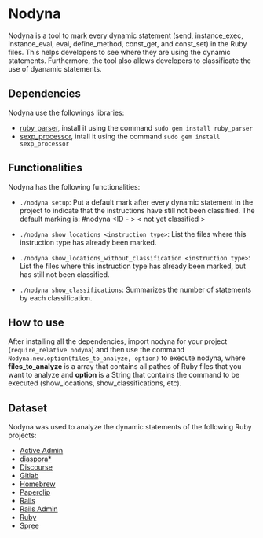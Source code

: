 # Nodyna
Nodyna is a tool to mark every dynamic statement (send, instance_exec, instance_eval, eval, define_method, const_get, and const_set) in the Ruby files. This helps developers to see where they are using the dynamic statements. Furthermore, the tool also allows developers to classificate the use of dyanamic statements.

## Dependencies
Nodyna use the followings libraries:
- [ruby_parser](https://github.com/seattlerb/ruby_parser), install it using the command `sudo gem install ruby_parser`
- [sexp_processor](https://github.com/seattlerb/sexp_processor), intall it using the command `sudo gem install sexp_processor`

## Functionalities
Nodyna has the following functionalities:
- `./nodyna setup`: Put a default mark after every dynamic statement in the project to indicate that the instructions have still not been classified. The default marking is: #nodyna <ID - <instruction type>> < not yet classified >

- `./nodyna show_locations <instruction type>`: List the files where this instruction type has already been marked.

- `./nodyna show_locations_without_classification <instruction type>`: List the files where this instruction type has already been marked, but has still not been classified.

- `./nodyna show_classifications`: Summarizes the number of statements by each classification.

## How to use
After installing all the dependencies, import nodyna for your project (`require_relative nodyna`) and then use the command `Nodyna.new.option(files_to_analyze, option)` to execute nodyna, where **files_to_analyze** is a array that contains all pathes of Ruby files that you want to analyze and **option** is a String that contains the command to be executed (show_locations, show_classifications, etc).

## Dataset
Nodyna was used to analyze the dynamic statements of the following Ruby projects:
- [Active Admin](https://github.com/rterrabh/nodyna/tree/master/verificador)
- [diaspora*](https://github.com/rterrabh/nodyna/tree/master/verificador)
- [Discourse](https://github.com/rterrabh/nodyna/tree/master/verificador)
- [Gitlab](https://github.com/rterrabh/nodyna/tree/master/verificador)
- [Homebrew](https://github.com/rterrabh/nodyna/tree/master/verificador)
- [Paperclip](https://github.com/rterrabh/nodyna/tree/master/verificador)
- [Rails](https://github.com/rterrabh/nodyna/tree/master/verificador)
- [Rails Admin](https://github.com/rterrabh/nodyna/tree/master/verificador)
- [Ruby](https://github.com/rterrabh/nodyna/tree/master/verificador)
- [Spree](https://github.com/rterrabh/nodyna/tree/master/verificador)

